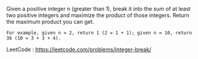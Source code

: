 Given a positive integer n (greater than 1), break it into the sum of at least two positive integers and maximize the product of those integers. Return the maximum product you can get.

```
For example, given n = 2, return 1 (2 = 1 + 1); given n = 10, return 36 (10 = 3 + 3 + 4).
```

LeetCode : https://leetcode.com/problems/integer-break/

